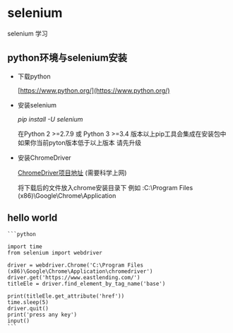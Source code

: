 # selenium

selenium 学习

## python环境与selenium安装


* 下载python

	[https://www.python.org/](https://www.python.org/)


* 安装selenium
	
	*pip install -U selenium*


	在Python 2 >=2.7.9 或 Python 3 >=3.4 版本以上pip工具会集成在安装包中 
	如果你当前pyton版本低于以上版本 请先升级

* 安装ChromeDriver

	[ChromeDriver项目地址](https://sites.google.com/a/chromium.org/chromedriver/home) (需要科学上网)

	将下载后的文件放入chrome安装目录下 
	例如 :C:\Program Files (x86)\Google\Chrome\Application

## hello world
	
	```python

	import time
	from selenium import webdriver

	driver = webdriver.Chrome('C:\Program Files (x86)\Google\Chrome\Application\chromedriver')  
	driver.get('https://www.eastlending.com/')
	titleEle = driver.find_element_by_tag_name('base')

	print(titleEle.get_attribute('href'))
	time.sleep(5)
	driver.quit()
	print('press any key')
	input()
	```
